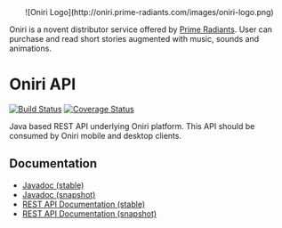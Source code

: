 <center>![Oniri Logo](http://oniri.prime-radiants.com/images/oniri-logo.png)</center>

Oniri is a novent distributor service offered by [Prime Radiants](https://prime-radiants.com). User can purchase and read short stories augmented with music, sounds and animations.

# Oniri API
[![Build Status](https://travis-ci.org/PrimeRadiants/oniri-api.svg)](https://travis-ci.org/PrimeRadiants/oniri-api)
[![Coverage Status](https://coveralls.io/repos/github/PrimeRadiants/oniri-api/badge.svg)](https://coveralls.io/github/PrimeRadiants/oniri-api?branch=develop)

Java based REST API underlying Oniri platform. This API should be consumed by Oniri mobile and desktop clients.

## Documentation

* [Javadoc (stable)](https://doc.prime-radiants.com/oniri/java/master/latest)
* [Javadoc (snapshot)](https://doc.prime-radiants.com/oniri/java/develop/latest)
* [REST API Documentation (stable)](https://doc.prime-radiants.com/oniri/rest/master/latest)
* [REST API Documentation (snapshot)](https://doc.prime-radiants.com/oniri/rest/develop/latest)
